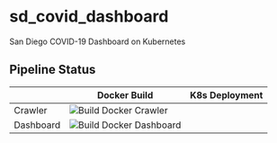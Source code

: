 # sd_covid_dashboard
San Diego COVID-19 Dashboard on Kubernetes

## Pipeline Status

|  | Docker Build | K8s Deployment |
|-|-|-|
| Crawler | ![Build Docker Crawler](https://github.com/flrs/sd_covid_dashboard/workflows/Build%20Docker%20Crawler/badge.svg) |  |
| Dashboard | ![Build Docker Dashboard](https://github.com/flrs/sd_covid_dashboard/workflows/Build%20Docker%20Dashboard/badge.svg) |  |
